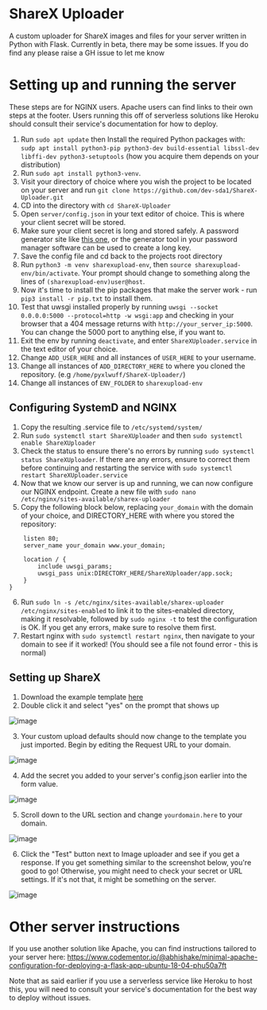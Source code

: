 # ShareX Uploader
A custom uploader for ShareX images and files for your server written in Python with Flask.
Currently in beta, there may be some issues. If you do find any please raise a GH issue to let me know

# Setting up and running the server
These steps are for NGINX users. Apache users can find links to their own steps at the footer. 
Users running this off of serverless solutions like Heroku should consult their service's documentation for how to deploy.

1) Run ``sudo apt update`` then Install the required Python packages with: ``sudp apt install python3-pip python3-dev build-essential libssl-dev libffi-dev python3-setuptools`` (how you acquire them depends on your distribution)
2) Run ``sudo apt install python3-venv``.
3) Visit your directory of choice where you wish the project to be located on your server and run ``git clone https://github.com/dev-sda1/ShareX-Uploader.git``
2) CD into the directory with ``cd ShareX-Uploader``
3) Open ``server/config.json`` in your text editor of choice. This is where your client secret will be stored.
4) Make sure your client secret is long and stored safely. A password generator site like [this one](https://passwordsgenerator.net/), or the generator tool in your password manager software can be used to create a long key.
5) Save the config file and cd back to the projects root directory
6) Run ``python3 -m venv sharexupload-env``, then ``source sharexupload-env/bin/activate``. Your prompt should change to something along the lines of ``(sharexupload-env)user@host``.
7) Now it's time to install the pip packages that make the server work - run ``pip3 install -r pip.txt`` to install them.
8) Test that uwsgi installed properly by running ``uwsgi --socket 0.0.0.0:5000 --protocol=http -w wsgi:app`` and checking in your browser that a 404 message returns with ``http://your_server_ip:5000``. You can change the 5000 port to anything else, if you want to.
9) Exit the env by running ``deactivate``, and enter ``ShareXUploader.service`` in the text editor of your choice.
10) Change ``ADD_USER_HERE`` and all instances of ``USER_HERE`` to your username.
11) Change all instances of ``ADD_DIRECTORY_HERE`` to where you cloned the repository. (e.g ``/home/pyxlwuff/ShareX-Uploader/``)
12) Change all instances of ``ENV_FOLDER`` to ``sharexupload-env``

## Configuring SystemD and NGINX
1) Copy the resulting .service file to ``/etc/systemd/system/``
2) Run ``sudo systemctl start ShareXUploader`` and then ``sudo systemctl enable ShareXUploader``
3) Check the status to ensure there's no errors by running ``sudo systemctl status ShareXUploader``. If there are any errors, ensure to correct them before continuing and restarting the service with ``sudo systemctl restart ShareXUploader.service``
4) Now that we know our server is up and running, we can now configure our NGINX endpoint. Create a new file with ``sudo nano /etc/nginx/sites-available/sharex-uploader``
5) Copy the following block below, replacing ``your_domain`` with the domain of your choice, and DIRECTORY_HERE with where you stored the repository:

```server {
    listen 80;
    server_name your_domain www.your_domain;

    location / {
        include uwsgi_params;
        uwsgi_pass unix:DIRECTORY_HERE/ShareXUploader/app.sock;
    }
}
```
6) Run ``sudo ln -s /etc/nginx/sites-available/sharex-uploader /etc/nginx/sites-enabled`` to link it to the sites-enabled directory, making it resolvable, followed by ``sudo nginx -t`` to test the configuration is OK. If you get any errors, make sure to resolve them first.
7) Restart nginx with ``sudo systemctl restart nginx``, then navigate to your domain to see if it worked! (You should see a file not found error - this is normal)

## Setting up ShareX
1) Download the example template [here](https://github.com/dev-sda1/ShareX-Uploader/blob/main/example_upload.sxcu)
2) Double click it and select "yes" on the prompt that shows up 

![image](https://user-images.githubusercontent.com/43112896/135697173-7dc395c8-da8c-49cf-947d-b32f7af7fa98.png)

3) Your custom upload defaults should now change to the template you just imported. Begin by editing the Request URL to your domain.

![image](https://user-images.githubusercontent.com/43112896/135697195-b9385b6b-3b98-4e17-b677-7115c3a4544e.png)

4) Add the secret you added to your server's config.json earlier into the form value.

![image](https://user-images.githubusercontent.com/43112896/136977404-e89c32f6-b6f2-4c2c-b7e9-761b9bb868d1.png)

5) Scroll down to the URL section and change ``yourdomain.here`` to your domain.

![image](https://user-images.githubusercontent.com/43112896/135697227-804eef68-5964-4f74-8171-b6003460f1bf.png)

6) Click the "Test" button next to Image uploader and see if you get a response. If you get something similar to the screenshot below, you're good to go! Otherwise, you might need to check your secret or URL settings. If it's not that, it might be something on the server. 

![image](https://user-images.githubusercontent.com/43112896/135697261-f50ad6bf-146a-4baf-90dc-7df56ab5d419.png)


# Other server instructions
If you use another solution like Apache, you can find instructions tailored to your server here:
https://www.codementor.io/@abhishake/minimal-apache-configuration-for-deploying-a-flask-app-ubuntu-18-04-phu50a7ft

Note that as said earlier if you use a serverless service like Heroku to host this, you will need to consult your service's documentation for the best way to deploy without issues.

